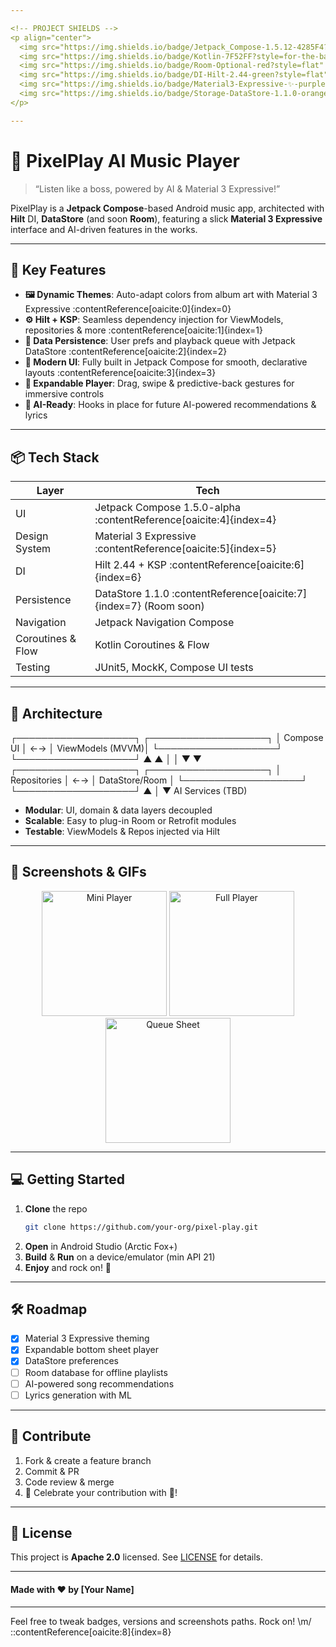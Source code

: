 ```yaml
---

<!-- PROJECT SHIELDS -->
<p align="center">
  <img src="https://img.shields.io/badge/Jetpack_Compose-1.5.12-4285F4?logo=jetpackcompose" alt="Compose"/>
  <img src="https://img.shields.io/badge/Kotlin-7F52FF?style=for-the-badge&logo=Kotlin&logoColor=white" alt="KOTLIN"/>
  <img src="https://img.shields.io/badge/Room-Optional-red?style=flat" alt="Room (Optional)"/>
  <img src="https://img.shields.io/badge/DI-Hilt-2.44-green?style=flat" alt="Hilt"/>
  <img src="https://img.shields.io/badge/Material3-Expressive-✨-purple?style=flat" alt="Material3 Expressive"/>
  <img src="https://img.shields.io/badge/Storage-DataStore-1.1.0-orange?style=flat" alt="DataStore"/>
</p>

---
```


# 🎵 PixelPlay AI Music Player

> “Listen like a boss, powered by AI & Material 3 Expressive!”  

PixelPlay is a **Jetpack Compose**-based Android music app, architected with **Hilt** DI, **DataStore** (and soon **Room**), featuring a slick **Material 3 Expressive** interface and AI-driven features in the works.  

---

## 🚀 Key Features

- **🖼️ Dynamic Themes**: Auto-adapt colors from album art with Material 3 Expressive :contentReference[oaicite:0]{index=0}  
- **⚙️ Hilt + KSP**: Seamless dependency injection for ViewModels, repositories & more :contentReference[oaicite:1]{index=1}  
- **💾 Data Persistence**: User prefs and playback queue with Jetpack DataStore :contentReference[oaicite:2]{index=2}  
- **🎨 Modern UI**: Fully built in Jetpack Compose for smooth, declarative layouts :contentReference[oaicite:3]{index=3}  
- **🎵 Expandable Player**: Drag, swipe & predictive-back gestures for immersive controls  
- **🤖 AI-Ready**: Hooks in place for future AI-powered recommendations & lyrics  

---

## 📦 Tech Stack

| Layer               | Tech                       |
|---------------------|----------------------------|
| UI                  | Jetpack Compose 1.5.0-alpha :contentReference[oaicite:4]{index=4} |
| Design System       | Material 3 Expressive :contentReference[oaicite:5]{index=5} |
| DI                  | Hilt 2.44 + KSP :contentReference[oaicite:6]{index=6} |
| Persistence         | DataStore 1.1.0 :contentReference[oaicite:7]{index=7} (Room soon) |
| Navigation          | Jetpack Navigation Compose |
| Coroutines & Flow   | Kotlin Coroutines & Flow  |
| Testing             | JUnit5, MockK, Compose UI tests  |

---

## 📐 Architecture

┌───────────────────┐       ┌───────────────────┐
│    Compose UI     │  ←→   │  ViewModels (MVVM)│
└───────────────────┘       └───────────────────┘
▲                           ▲
│                           │
▼                           ▼
┌───────────────────┐       ┌───────────────────┐
│  Repositories     │  ←→   │   DataStore/Room  │
└───────────────────┘       └───────────────────┘
▲
│
▼
AI Services (TBD)


- **Modular**: UI, domain & data layers decoupled  
- **Scalable**: Easy to plug-in Room or Retrofit modules  
- **Testable**: ViewModels & Repos injected via Hilt  

---

## 🎨 Screenshots & GIFs

<p align="center">
  <img src="docs/ui/mini_player.gif" width="200" alt="Mini Player"/>
  <img src="docs/ui/full_player.gif" width="200" alt="Full Player"/>
  <img src="docs/ui/queue.gif" width="200" alt="Queue Sheet"/>
</p>

---

## 💻 Getting Started

1. **Clone** the repo  
   ```bash
   git clone https://github.com/your-org/pixel-play.git


2. **Open** in Android Studio (Arctic Fox+)
3. **Build** & **Run** on a device/emulator (min API 21)
4. **Enjoy** and rock on! 🤘

---

## 🛠️ Roadmap

* [x] Material 3 Expressive theming
* [x] Expandable bottom sheet player
* [x] DataStore preferences
* [ ] Room database for offline playlists
* [ ] AI-powered song recommendations
* [ ] Lyrics generation with ML

---

## 🤝 Contribute

1. Fork & create a feature branch
2. Commit & PR
3. Code review & merge
4. 🚀 Celebrate your contribution with 🎉!

---

## 📜 License

This project is **Apache 2.0** licensed. See [LICENSE](LICENSE) for details.

---

#### Made with ❤️ by \[Your Name]

---

Feel free to tweak badges, versions and screenshots paths. Rock on! \m/
::contentReference[oaicite:8]{index=8}
```
